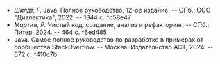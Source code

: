 - _Шилдт, Г._ Java. Полное руководство, 12-ое издание. -- СПб.: ООО "Диалектика", 2022. -- 1344 с. ^c58e47
- _Мартин, Р._ Чистый код: создание, анализ и рефакторинг. -- СПб.: Питер, 2024. -- 464 с. ^6ed485
- Java. Самое полное руководство по разработке в примерах от сообщества StackOverflow. -- Москва: Издательство АСТ, 2024. -- 672 с. ^410c7b